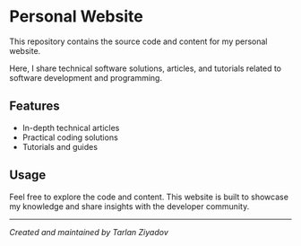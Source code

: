 # Personal Website

This repository contains the source code and content for my personal website.

Here, I share technical software solutions, articles, and tutorials related to software development and programming.

## Features

- In-depth technical articles
- Practical coding solutions
- Tutorials and guides

## Usage

Feel free to explore the code and content. This website is built to showcase my knowledge and share insights with the developer community.

---

_Created and maintained by Tarlan Ziyadov_
